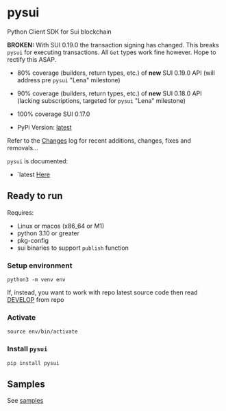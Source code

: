 # pysui

Python Client SDK for Sui blockchain

**BROKEN:** With SUI 0.19.0 the transaction signing has changed. This breaks `pysui` for executing transactions. All `Get`
types work fine however.  Hope to rectify this ASAP.

- 80% coverage (builders, return types, etc.) of **new** SUI 0.19.0 API (will address pre `pysui` "Lena" milestone)
- 90% coverage (builders, return types, etc.) of **new** SUI 0.18.0 API (lacking subscriptions, targeted for `pysui` "Lena" milestone)
- 100% coverage SUI 0.17.0

- PyPi Version: [latest](https://pypi.org/project/pysui/)

Refer to the [Changes](https://github.com/FrankC01/pysui/blob/main/CHANGELOG.md) log for recent additions, changes, fixes and removals...

`pysui` is documented:
* `latest [Here](https://pysui.readthedocs.io/en/latest/index.html)

## Ready to run
Requires:
 * Linux or macos (x86_64 or M1)
 * python 3.10 or greater
 * pkg-config
 * sui binaries to support `publish` function

### Setup environment
`python3 -m venv env`

If, instead, you want to work with repo latest source code then read [DEVELOP](https://github.com/FrankC01/pysui/blob/main/DEVELOP.md) from repo

### Activate
`source env/bin/activate`

### Install `pysui`
`pip install pysui`

## Samples
See [samples](https://github.com/FrankC01/pysui/blob/main/samples/README.md)
